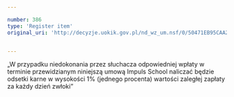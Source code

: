 ```yaml
---

number: 386
type: 'Register item'
original_uri: 'http://decyzje.uokik.gov.pl/nd_wz_um.nsf/0/50471EB95CAA209AC12572DD0032952E?OpenDocument'


---
```


„W przypadku niedokonania przez słuchacza odpowiedniej wpłaty w terminie przewidzianym niniejszą umową Impuls School naliczać będzie odsetki karne w wysokości 1% (jednego procenta) wartości zaległej zapłaty za każdy dzień zwłoki”
